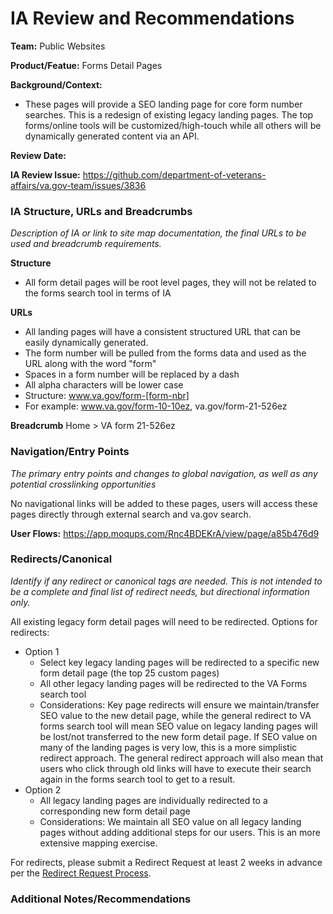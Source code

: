 # IA Review and Recommendations

**Team:** Public Websites

**Product/Featue:** Forms Detail Pages

**Background/Context:**
- These pages will provide a SEO landing page for core form number searches.  This is a redesign of existing legacy landing pages. The top forms/online tools will be customized/high-touch while all others will be dynamically generated content via an API. 

**Review Date:** 

**IA Review Issue:** https://github.com/department-of-veterans-affairs/va.gov-team/issues/3836

### IA Structure, URLs and Breadcrumbs <br>
*Description of IA or link to site map documentation, the final URLs to be used and breadcrumb requirements.*

**Structure**
- All form detail pages will be root level pages, they will not be related to the forms search tool in terms of IA


**URLs**
- All landing pages will have a consistent structured URL that can be easily dynamically generated. 
- The form number will be pulled from the forms data and used as the URL along with the word "form"
- Spaces in a form number will be replaced by a dash
- All alpha characters will be lower case
- Structure: www.va.gov/form-[form-nbr]
- For example: www.va.gov/form-10-10ez,  va.gov/form-21-526ez

**Breadcrumb** 
Home > VA form 21-526ez


### Navigation/Entry Points <br>
*The primary entry points and changes to global navigation, as well as any potential crosslinking opportunities*

No navigational links will be added to these pages, users will access these pages directly through external search and va.gov search.

**User Flows:**  https://app.moqups.com/Rnc4BDEKrA/view/page/a85b476d9

### Redirects/Canonical <br>
*Identify if any redirect or canonical tags are needed.  This is not intended to be a complete and final list of redirect needs, but directional information only.*  

All existing legacy form detail pages will need to be redirected. 
Options for redirects:
- Option 1
  - Select key legacy landing pages will be redirected to a specific new form detail page (the top 25 custom pages)
  - All other legacy landing pages will be redirected to the VA Forms search tool
  - Considerations: Key page redirects will ensure we maintain/transfer SEO value to the new detail page, while the general redirect to VA forms search tool will mean SEO value on legacy landing pages will be lost/not transferred to the new form detail page.  If SEO value on many of the landing pages is very low, this is a more simplistic redirect approach. The general redirect approach will also mean that users who click through old links will have to execute their search again in the forms search tool to get to a result. 
- Option 2
  - All legacy landing pages are individually redirected to a corresponding new form detail page
  - Considerations: We maintain all SEO value on all legacy landing pages without adding additional steps for our users. This is an more extensive mapping exercise. 
  
  
For redirects, please submit a Redirect Request at least 2 weeks in advance per the [Redirect Request Process](https://github.com/department-of-veterans-affairs/va.gov-team/blob/master/platform/information-architecture/request-redirect.md).


### Additional Notes/Recommendations
